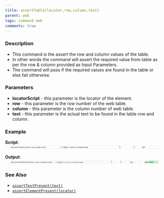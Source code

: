 ```yaml
---
title: assertTable(locator,row,column,text)
parent: web
tags: command web
comments: true
---
```


### Description

- This command is the assert the row and column values of the table.
- In other words the command will assert the required value from table as per the row & column provided as Input Parameters.
- The command will pass if the required values are found in the table or else fail otherwise.

### Parameters

- **locatorScript** - this parameter is the locator of the element.
- **row** - this parameter is the row number of the web table.
- **column** - this parameter is the column number of web table.
- **text** - this parameter is the actual text to be found in the table row and column.

### Example

**Script**:<br/>
![](image/assertTable_01.png)

**Output**:<br/>
![](image/assertTable_02.png)

### See Also

- [`assertTextPresent(text)`](assertTextPresent(text).html)
- [`assertElementPresent(locator)`](assertElementPresent(locator).html)